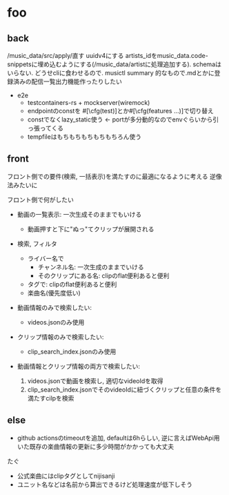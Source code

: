 # foo

## back

/music_data/src/apply/直す
uuidv4にする
artists_idをmusic_data.code-snippetsに埋め込むようにする(/music_data/artistに処理追加する). schemaはいらない. どうせcliに食わせるので.
musictl summary 的なもので.mdとかに登録済みの配信一覧出力機能作ったりしたい

- e2e
  - testcontainers-rs + mockserver(wiremock)
  - endpointのconstを #[\cfg(test)]とか#[\cfg(features ...)]で切り替え
  - constでなくlazy_static使う <- portが多分動的なのでenvぐらいから引っ張ってくる
  - tempfileはもちもちもちもちもちろん使う

## front

フロント側での要件(検索, 一括表示)を満たすのに最適になるように考える
逆像法みたいに

フロント側で何がしたい

- 動画の一覧表示: 一次生成そのままでもいける
  - 動画押すと下に"ぬっ"てクリップが展開される
- 検索, フィルタ
  - ライバー名で
    - チャンネル名: 一次生成のままでいける
    - そのクリップにある名: clipのflat便利あると便利
  - タグで: clipのflat便利あると便利
  - 楽曲名(優先度低い)

- 動画情報のみで検索したい:
  - videos.jsonのみ使用
- クリップ情報のみで検索したい:
  - clip_search_index.jsonのみ使用
- 動画情報とクリップ情報の両方で検索したい:
  1. videos.jsonで動画を検索し, 適切なvideoIdを取得
  2. clip_search_index.jsonでそのvideoIdに紐づくクリップと任意の条件を満たすcilpを検索

## else

- github actionsのtimeoutを追加, defaultは6hらしい, 逆に言えばWebApi用いた既存の楽曲情報の更新に多少時間がかかっても大丈夫

たぐ

- 公式楽曲にはclipタグとしてnijisanji
- ユニット名などは名前から算出できるけど処理速度が低下しそう
